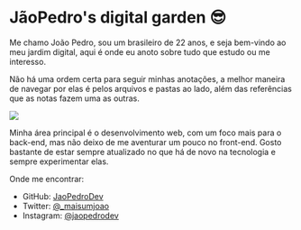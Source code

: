 # JãoPedro's digital garden 😎
Me chamo João Pedro, sou um brasileiro de 22 anos, e seja bem-vindo ao meu jardim digital, aqui é onde eu anoto sobre tudo que estudo ou me interesso.

Não há uma ordem certa para seguir minhas anotações, a melhor maneira de navegar por elas é pelos arquivos e pastas ao lado, além das referências que as notas fazem uma as outras.

![](https://imgur.com/r4EXCl6.gif)

Minha área principal é o desenvolvimento web, com um foco mais para o back-end, mas não deixo de me aventurar um pouco no front-end. Gosto bastante de estar sempre atualizado no que há de novo na tecnologia e sempre experimentar elas.

Onde me encontrar:
- GitHub: [JaoPedroDev](https://github.com/JaoPedroDev/)
- Twitter: [@\_maisumjoao](https://twitter.com/_maisumjoao)
- Instagram: [@jaopedrodev](https://www.instagram.com/jaopedrodev/)